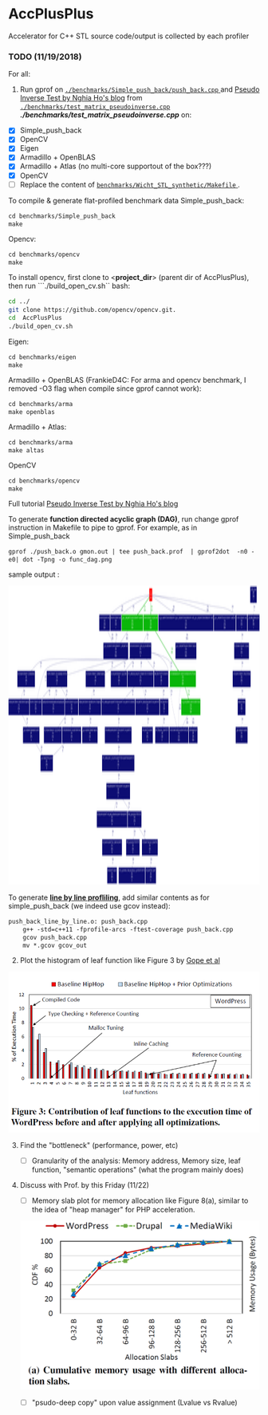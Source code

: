 # AccPlusPlus
Accelerator for C++ STL
source code/output is collected by each profiler 
### TODO (11/19/2018)
For all: 
1. Run gprof on <a href="./benchmarks/Simple_push_back/push_back.cpp" target="_blank">```./benchmarks/Simple_push_back/push_back.cpp``` </a> and <a href="http://nghiaho.com/?p=1726" target="_blank">Pseudo Inverse Test by Nghia Ho's blog</a> from <a href="./benchmarks/test_matrix_pseudoinverse.cpp" target="_blank">```./benchmarks/test_matrix_pseudoinverse.cpp``` </a> **_./benchmarks/test_matrix_pseudoinverse.cpp_** on:

- [x] Simple_push_back
- [x] OpenCV
- [x] Eigen
- [x] Armadillo + OpenBLAS
- [x] Armadillo + Atlas (no multi-core supportout of the box???)
- [x] OpenCV
- [ ] Replace the content of <a href="./benchmarks/Wicht_STL_synthetic/Makefile" target="_blank">```benchmarks/Wicht_STL_synthetic/Makefile``` </a>.

To compile & generate flat-profiled benchmark data
Simple_push_back:
```
cd benchmarks/Simple_push_back
make 
``` 

Opencv:
```
cd benchmarks/opencv
make 
```

To install opencv, first clone to <__project_dir__> (parent dir of AccPlusPlus), then run ```./build_open_cv.sh`` bash: 
```bash
cd ../
git clone https://github.com/opencv/opencv.git. 
cd  AccPlusPlus
./build_open_cv.sh
```

Eigen:
```
cd benchmarks/eigen
make 
```

Armadillo + OpenBLAS (FrankieD4C: For arma and opencv benchmark, I removed -O3 flag when compile since gprof cannot work):
```
cd benchmarks/arma
make openblas
```

Armadillo + Atlas:
```
cd benchmarks/arma
make altas
```

OpenCV
```
cd benchmarks/opencv
make
```

Full tutorial <a href="https://docs.opencv.org/master/d7/d9f/tutorial_linux_install.html" target="_blank">Pseudo Inverse Test by Nghia Ho's blog</a>  

To generate  __function directed acyclic graph (DAG)__, run change gprof instruction in Makefile to pipe to  gprof. For example, as in Simple_push_back
```
gprof ./push_back.o gmon.out | tee push_back.prof  | gprof2dot  -n0 -e0| dot -Tpng -o func_dag.png 
```
sample output :

<img src="./benchmarks/simple_push_back/func_dag.png" width="1000" height="600" />
<!-- ![alt text](./benchmarks/simple_push_back/func_dag.png "push_back DAG") -->

To generate <a href="https://ftp.gnu.org/pub/old-gnu/Manuals/gprof-2.9.1/html_node/gprof_17.html" target="_blank"> __line by line profliling__</a>, add similar contents as for simple_push_back (we indeed use gcov instead):  
```
push_back_line_by_line.o: push_back.cpp
	g++ -std=c++11 -fprofile-arcs -ftest-coverage push_back.cpp
	gcov push_back.cpp
	mv *.gcov gcov_out
```

2. Plot the histogram of leaf function like Figure 3 by [Gope et al](http://pharm.ece.wisc.edu/papers/isca17_dgope.pdf) 

![alt text](./ref/figure_leaf_function.PNG "leaf function distribution")

3. Find the "bottleneck" (performance, power, etc)

    - [ ] Granularity of the analysis: Memory address, Memory size, leaf function, "semantic operations" (what the program mainly does) 

4. Discuss with Prof. by this Friday (11/22)

    - [ ] Memory slab plot for memory allocation like Figure  8(a), similar to the idea of "heap manager" for PHP acceleration. 

    ![alt text](./ref/mem_slob_cdf.PNG "memory slabs' CDF")

    - [ ] "psudo-deep copy" upon value assignment (Lvalue vs Rvalue)
